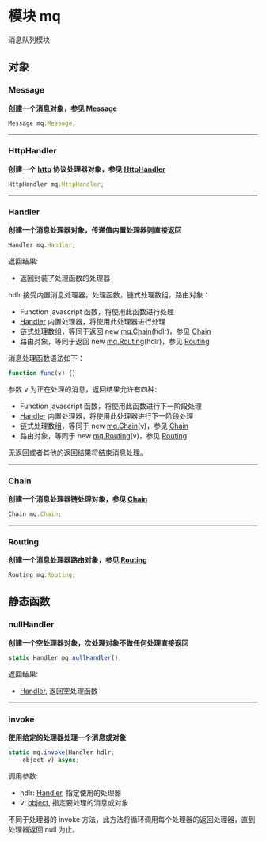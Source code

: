 # 模块 mq
消息队列模块

## 对象
        
### Message
**创建一个消息对象，参见 [Message](../../object/ifs/Message.md)**

```JavaScript
Message mq.Message;
```

--------------------------
### HttpHandler
**创建一个 [http](http.md) 协议处理器对象，参见 [HttpHandler](../../object/ifs/HttpHandler.md)**

```JavaScript
HttpHandler mq.HttpHandler;
```

--------------------------
### Handler
**创建一个消息处理器对象，传递值内置处理器则直接返回**

```JavaScript
Handler mq.Handler;
```

返回结果:
* 返回封装了处理函数的处理器

hdlr 接受内置消息处理器，处理函数，链式处理数组，路由对象：
- Function javascript 函数，将使用此函数进行处理
- [Handler](../../object/ifs/Handler.md) 内置处理器，将使用此处理器进行处理
- 链式处理数组，等同于返回 new [mq.Chain](mq.md#Chain)(hdlr)，参见 [Chain](../../object/ifs/Chain.md)
- 路由对象，等同于返回 new [mq.Routing](mq.md#Routing)(hdlr)，参见 [Routing](../../object/ifs/Routing.md)

消息处理函数语法如下：

```JavaScript
function func(v) {}
```

参数 v 为正在处理的消息，返回结果允许有四种:
- Function javascript 函数，将使用此函数进行下一阶段处理
- [Handler](../../object/ifs/Handler.md) 内置处理器，将使用此处理器进行下一阶段处理
- 链式处理数组，等同于 new [mq.Chain](mq.md#Chain)(v)，参见 [Chain](../../object/ifs/Chain.md)
- 路由对象，等同于 new [mq.Routing](mq.md#Routing)(v)，参见 [Routing](../../object/ifs/Routing.md)

无返回或者其他的返回结果将结束消息处理。

--------------------------
### Chain
**创建一个消息处理器链处理对象，参见 [Chain](../../object/ifs/Chain.md)**

```JavaScript
Chain mq.Chain;
```

--------------------------
### Routing
**创建一个消息处理器路由对象，参见 [Routing](../../object/ifs/Routing.md)**

```JavaScript
Routing mq.Routing;
```

## 静态函数
        
### nullHandler
**创建一个空处理器对象，次处理对象不做任何处理直接返回**

```JavaScript
static Handler mq.nullHandler();
```

返回结果:
* [Handler](../../object/ifs/Handler.md), 返回空处理函数

--------------------------
### invoke
**使用给定的处理器处理一个消息或对象**

```JavaScript
static mq.invoke(Handler hdlr,
    object v) async;
```

调用参数:
* hdlr: [Handler](../../object/ifs/Handler.md), 指定使用的处理器
* v: [object](../../object/ifs/object.md), 指定要处理的消息或对象

不同于处理器的 invoke 方法，此方法将循环调用每个处理器的返回处理器，直到处理器返回 null 为止。

